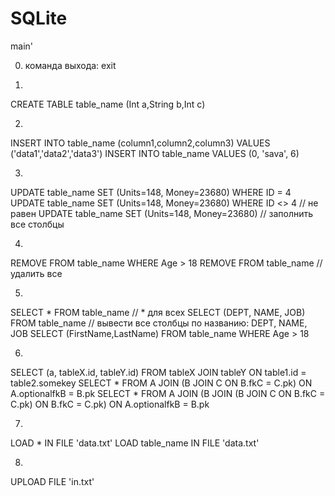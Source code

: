 # SQLite
main'

0) команда выхода: exit

1)
CREATE TABLE table_name (Int a,String b,Int c)

2)
INSERT INTO table_name (column1,column2,column3) VALUES ('data1','data2','data3')
INSERT INTO table_name VALUES (0, 'sava', 6)

3)
UPDATE table_name SET (Units=148, Money=23680) WHERE ID = 4
UPDATE table_name SET (Units=148, Money=23680) WHERE ID <> 4   // не равен
UPDATE table_name SET (Units=148, Money=23680)                 // заполнить все столбцы

4)
REMOVE FROM table_name WHERE Age > 18
REMOVE FROM table_name                      // удалить все

5)
SELECT * FROM table_name                                           // * для всех
SELECT (DEPT, NAME, JOB) FROM table_name                           // вывести все столбцы по названию: DEPT, NAME, JOB
SELECT (FirstName,LastName) FROM table_name WHERE Age > 18

6)
SELECT (a, tableX.id, tableY.id) FROM tableX JOIN tableY ON table1.id = table2.somekey
SELECT * FROM A JOIN (B JOIN C ON B.fkC = C.pk) ON A.optionalfkB = B.pk
SELECT * FROM A JOIN (B JOIN (B JOIN C ON B.fkC = C.pk) ON B.fkC = C.pk) ON A.optionalfkB = B.pk

7)
LOAD * IN FILE 'data.txt'
LOAD table_name IN FILE 'data.txt'

8)
UPLOAD FILE 'in.txt'
